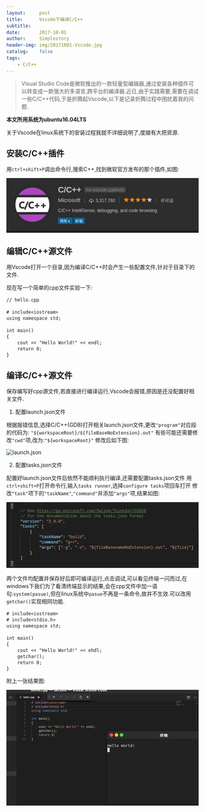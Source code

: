 ```yaml
---
layout:     post
title:      Vscode下编译C/C++
subtitle:   
date:       2017-10-01
author:     Simplestory
header-img: img/20171001-Vscode.jpg
catalog:    false
tags:
    - C/C++
---
```


>Visual Studio Code是微软推出的一款轻量型编辑器,通过安装各种插件可以转变成一款强大的多语言,跨平台的编译器.近日,由于实践需要,需要在调试一些C/C++代码,于是折腾起Vscode,以下是记录折腾过程中困扰着我的问题.

**本文所用系统为ubuntu16.04LTS**

关于Vscode在linux系统下的安装过程我就不详细说明了,度娘有大把资源.

## 安装C/C++插件

用`ctrl+shift+P`调出命令行,搜索C++,找到微软官方发布的那个插件,如图:

![C/C++](https://raw.githubusercontent.com/simplestory/simplestory.github.io/master/img/2017-10-01/2017-10-01-C++.jpg)

## 编辑C/C++源文件

用Vscode打开一个目录,因为编译C/C++时会产生一些配置文件,针对于目录下的文件.

现在写一个简单的cpp文件实验一下:

```
// hello.cpp

# include<iostream>
using namespace std;

int main()
{
    cout << "Hello World!" << endl;
    return 0;
}
```

## 编译C/C++源文件

保存编写好cpp源文件,若直接进行编译运行,Vscode会报错,原因是还没配置好相关文件.

1. 配置launch.json文件

根据报错信息,选择C/C++(GDB)打开相关launch.json文件,更改`"program"`对应段的代码为:
`"${workspaceRoot}/${fileBaseNoExtension}.out"`
有些可能还需要修改`"cwd"`项,改为:`"${workspaceRoot}"`
修改后如下图:

![launch.json](https://raw.githubusercontent.com/simplestory/simplestory.github.io/master/img/2017-10-01-lauch_json.jpg)

2. 配置tasks.json文件

配置好launch.json文件后依然不能顺利执行编译,还需要配置tasks.json文件
用`ctrl+shift+P`打开命令行,输入`tasks runner`,选择`configure tasks`项回车打开
修改`"task"`项下的`"taskName"`,`"command"`并添加`"args"`项,结果如图:

![tasks.json](https://raw.githubusercontent.com/simplestory/simplestory.github.io/master/img/2017-10-01/2017-10-01-tasks_json.jpg)

两个文件均配置并保存好后即可编译运行,点击调试,可以看见终端一闪而过,在windows下我们为了看清终端显示的结果,会在cpp文件中加一语句:`system(pasue)`,但在linux系统中`pasue`不再是一条命令,故并不生效.可以改用`getchar()`实现相同功能.

```
# include<iostream>
# include<stdio.h>
using namespace std;

int main()
{
    cout << "Hello World!" << ehdl;
    getchar();
    return 0;
}
```

附上一张结果图:

![last](https://raw.githubusercontent.com/simplestory/simplestory.github.io/master/img/2017-10-01/2017-10-01-last.jpg)